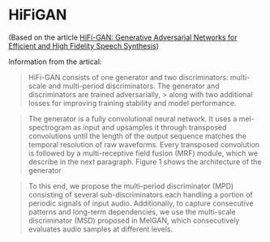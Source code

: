 # HiFiGAN
(Based on the article [HiFi-GAN: Generative Adversarial Networks for Efficient and High Fidelity Speech Synthesis](https://arxiv.org/abs/2010.05646))

Information from the artical:
> HiFi-GAN consists of one generator and two discriminators: multi-scale and multi-period discriminators. The generator and discriminators are trained adversarially, > along with two additional losses for
> improving training stability and model performance.

> The generator is a fully convolutional neural network. It uses a mel-spectrogram as input and
> upsamples it through transposed convolutions until the length of the output sequence matches the
> temporal resolution of raw waveforms. Every transposed convolution is followed by a multi-receptive
> field fusion (MRF) module, which we describe in the next paragraph. Figure 1 shows the architecture
> of the generator

> To this end, we propose the multi-period discriminator (MPD) consisting of several sub-discriminators
> each handling a portion of periodic signals of input audio. Additionally, to capture consecutive patterns
> and long-term dependencies, we use the multi-scale discriminator (MSD) proposed in MelGAN, which consecutively evaluates audio samples at different levels. 
